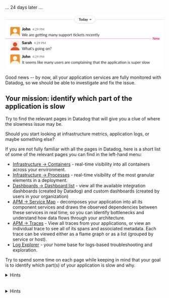... 24 days later ...

![Slack](./assets/slack1.png)

Good news -- by now, all your application services are fully monitored with Datadog, so we should be able to investigate and fix the issue.

## Your mission: identify which part of the application is slow

Try to find the relevant pages in Datadog that will give you a clue of where the slowness issue may be.

Should you start looking at infrastructure metrics, application logs, or maybe something else?

If you are not fully familiar with all the pages in Datadog, here is a short list of some of the relevant pages you can find in the left-hand menu:

* [Infrastructure -> Containers](https://app.datadoghq.com/containers) - real-time visibility into all containers across your environment.
* [Infrastructure -> Processes](https://app.datadoghq.com/process) - real-time visibility of the most granular elements in a deployment.
* [Dashboards -> Dashboard list](https://app.datadoghq.com/dashboard) - view all the available integration dashboards (created by Datadog) and custom dashboards (created by users in your organization)
* [APM -> Service Map](https://app.datadoghq.com/apm/services) - decomposes your application into all its component services and draws the observed dependencies between these services in real time, so you can identify bottlenecks and understand how data flows through your architecture.
* [APM -> Traces](https://app.datadoghq.com/apm/traces) - View all traces from your applications, or view an individual trace to see all of its spans and associated metadata. Each trace can be viewed either as a flame graph or as a list (grouped by service or host).
* [Log Explorer](https://app.datadoghq.com/logs) -  your home base for logs-based troubleshooting and exploration.

Try to spend some time on each page while keeping in mind that your goal is to identify which part(s) of your application is slow and why.

<details>
<summary>Hints</summary>

An high application latency is usually a good indicator for a performance issue. Since we received complaints from end-users, we know that the issue involves at least one service that end-users interact with (directly or indirectly).

The [Service Map page](https://app.datadoghq.com/apm/map) can give you a clear picture of each application service performance. Hover your mouse over each of the services to find the service with a problematic latency. 
</details>
<br/><br/>
<details>
<summary>Hints</summary>

The service `store-frontend` has a latency of more than a few seconds. Click on it and choose [View Service Overview](https://app.datadoghq.com/apm/service/store-frontend/rack.request) to look at the application performance metrics more closely. You can scroll down to the Endpoints section to find the problematic endpoint.

</details>
